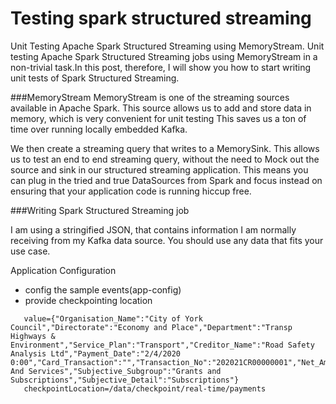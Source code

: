 # Testing spark structured streaming
Unit Testing Apache Spark Structured Streaming using MemoryStream.
Unit testing Apache Spark Structured Streaming jobs using MemoryStream in a non-trivial task.In this post, therefore, I will show you how to start writing unit tests of Spark Structured Streaming.

###MemoryStream
MemoryStream is one of the streaming sources available in Apache Spark. This source allows us to add and store data in memory, which is very convenient for unit testing
This saves us a ton of time over running locally embedded Kafka.

We then create a streaming query that writes to a MemorySink. This allows us to test an end to end streaming query, without the need to Mock out the source and sink in our structured streaming application. This means you can plug in the tried and true DataSources from Spark and focus instead on ensuring that your application code is running hiccup free.

###Writing Spark Structured Streaming job

I am using a stringified JSON, that contains information I am normally receiving from my Kafka data source. You should use any data that fits your use case.

Application Configuration 
- config the sample events(app-config)
- provide checkpointing location
```
   value={"Organisation_Name":"City of York Council","Directorate":"Economy and Place","Department":"Transp Highways & Environment","Service_Plan":"Transport","Creditor_Name":"Road Safety Analysis Ltd","Payment_Date":"2/4/2020 0:00","Card_Transaction":"","Transaction_No":"202021CR00000001","Net_Amount":995,"Irrecoverable_VAT":"","Subjective_Group":"Supplies And Services","Subjective_Subgroup":"Grants and Subscriptions","Subjective_Detail":"Subscriptions"}   
   checkpointLocation=/data/checkpoint/real-time/payments
```
    